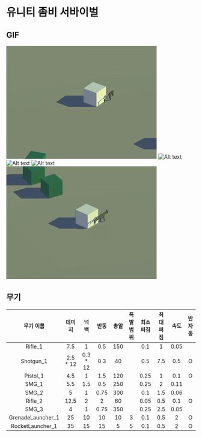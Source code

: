 # 유니티 좀비 서바이벌
## GIF
![Alt text](/Images/Image_1.gif)
![Alt text](/Images/Image_2.gif)
![Alt text](/Images/Image_3.gif)
![Alt text](/Images/Image_4.gif)
![Alt text](/Images/Image_5.gif)

## 무기
|     무기 이름     |  데미지  |   넉백   | 반동 | 총알 | 폭발 범위 | 최소 퍼짐 | 최대 퍼짐 | 속도 | 반자동 |
|:-----------------:|:--------:|:--------:|:----:|:----:|:---------:|:---------:|:---------:|:----:|:------:|
|      Rifle_1      |    7.5   |     1    |  0.5 |  150 |           |    0.1    |     1     | 0.05 |        |
|     Shotgun_1     | 2.5 * 12 | 0.3 * 12 |  0.3 |  40  |           |    0.5    |    7.5    |  0.5 |    O   |
|      Pistol_1     |    4.5   |     1    |  1.5 |  120 |           |    0.25   |     1     |  0.1 |    O   |
|       SMG_1       |    5.5   |    1.5   |  0.5 |  250 |           |    0.25   |     2     | 0.11 |        |
|       SMG_2       |     5    |     1    | 0.75 |  300 |           |    0.1    |    1.5    | 0.06 |        |
|      Rifle_2      |   12.5   |     2    |   2  |  60  |           |    0.05   |    0.5    |  0.1 |    O   |
|       SMG_3       |     4    |     1    | 0.75 |  350 |           |    0.25   |    2.5    | 0.05 |        |
| GrenadeLauncher_1 |    25    |    10    |  10  |  10  |     3     |    0.1    |    0.5    |   2  |    O   |
|  RocketLauncher_1 |    35    |    15    |  15  |   5  |     5     |    0.1    |    0.5    |   2  |    O   |
